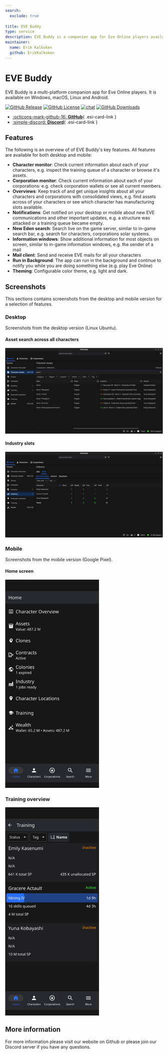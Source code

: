 ```yaml
---
search:
  exclude: true

title: EVE Buddy
type: service
description: EVE Buddy is a companion app for Eve Online players available on Windows, macOS, Linux and Android.
maintainer:
  name: Erik Kalkoken
  github: ErikKalkoken
---
```


# EVE Buddy

EVE Buddy is a multi-platform companion app for Eve Online players. It is available on Windows, macOS, Linux and Android.

[![GitHub Release](https://img.shields.io/github/v/release/ErikKalkoken/evebuddy)](https://github.com/ErikKalkoken/evebuddy/releases)
[![GitHub License](https://img.shields.io/github/license/ErikKalkoken/evebuddy)](https://github.com/ErikKalkoken/evebuddy?tab=MIT-1-ov-file#readme)
[![chat](https://img.shields.io/discord/790364535294132234)](https://discord.gg/tVSCQEVJnJ)
[![GitHub Downloads](https://img.shields.io/github/downloads/ErikKalkoken/evebuddy/total)](https://tooomm.github.io/github-release-stats/?username=ErikKalkoken&repository=evebuddy)

<div class="grid cards" markdown>

- [:octicons-mark-github-16: __GitHub__](https://github.com/ErikKalkoken/evebuddy){ .esi-card-link }
- [:simple-discord: __Discord__](https://discord.gg/tVSCQEVJnJ){ .esi-card-link }

</div>

## Features

The following is an overview of of EVE Buddy's key features. All features are available for both desktop and mobile:

- __Character monitor__: Check current information about each of your characters, e.g. inspect the training queue of a character or browse it's assets.
- __Corporation monitor__: Check current information about each of your corporations: e.g. check corporation wallets or see all current members.
- __Overviews__: Keep track of and get unique insights about all your characters and corporations with consolidated views, e.g. find assets across of your characters or see which character has manufacturing slots available.
- __Notifications__: Get notified on your desktop or mobile about new EVE communications and other important updates, e.g. a structure was attacked or a training queue became empty.
- __New Eden search__: Search live on the game server, similar to in-game search bar, e.g. search for characters, corporations solar systems.
- __Information windows__: Show additional information for most objects on screen, similar to in-game information windows, e.g. the sender of a mail
- __Mail client__: Send and receive EVE mails for all your characters
- __Run in Background__: The app can run in the background and continue to notify you while you are doing something else (e.g. play Eve Online)
- __Theming__: Configurable color theme, e.g. light and dark.

## Screenshots

This sections contains screenshots from the desktop and mobile version for a selection of features.

### Desktop

Screenshots from the desktop version (Linux Ubuntu).

#### Asset search across all characters

![assets](desktop_asset_search.png)

#### Industry slots

![assets](desktop_industry_slots.png)

### Mobile

Screenshots from the mobile version (Google Pixel).

#### Home screen

<img src="mobile_home.png" width="300" height="666" alt="Mobile Home">

### Training overview

<img src="mobile_training.png" width="300" height="666" alt="Mobile Home">

## More information

For more information please visit our website on Github or please join our Discord server if you have any questions.
